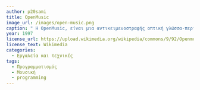 ```yaml
---
author: p20sami
title: OpenMusic
image_url: /images/open-music.png
caption: " Η OpenMusic, είναι μια αντικειμενοστραφής οπτική γλώσσα-περιβάλλον προγραμματισμού που χρησιμοποιείται για την σύνθεση μουσικών κομματιών που βασίζεται στην Common Lisp. Πρεσβεύει την λογική του αντικειμενοστραφούς προγραμματισμού, δηλαδή ένα πρόγραμμα γραμμένο με τη χρήση της OpenMusic ουσιαστικά είναι αντικείμενα συνδεδεμένα μεταξύ τους (τα οποία αναφέρονται και σαν patches) ανάμεσα στα οποία ρέει η πληροφορία του ήχου. Το τελικό αποτέλεσμα ενός OpenMusic προγράμματος εμφανίζεται σε μουσική σημειογραφία (πεντάγραμμο) πράγμα το οποίο κάνει την γλώσσα και το περιβάλλον της να διαφέρει από όμοιες γλώσσες όπως η Max/MSP ή η Pure Data. "
year: 1997
license_url: https://upload.wikimedia.org/wikipedia/commons/9/92/OpenmusicAll.png
license_text: Wikimedia
categories:
  - Εργαλεία και τεχνικές
tags:
  - Προγραμματισμός
  - Μουσική
  - programming
---
```


